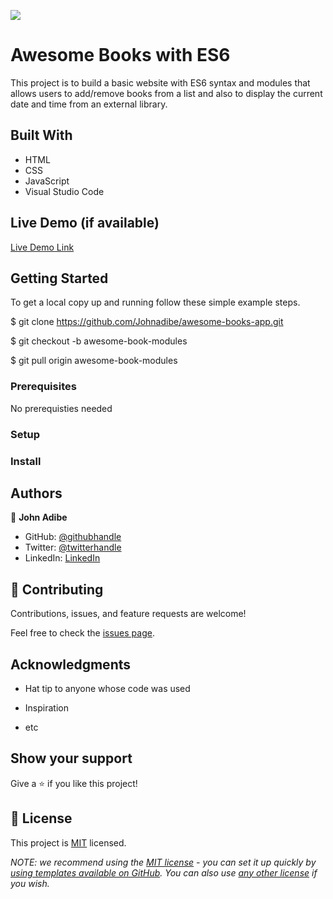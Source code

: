 ![](https://img.shields.io/badge/Microverse-blueviolet)

# Awesome Books with ES6

This project is to build a basic website with ES6 syntax and modules that allows users to add/remove books from a list and also to display the current date and time from an external library.

## Built With

- HTML
- CSS
- JavaScript
- Visual Studio Code

## Live Demo (if available)

[Live Demo Link](https://natanima.github.io/Awesome-books/)

## Getting Started

To get a local copy up and running follow these simple example steps.

$ git clone https://github.com/Johnadibe/awesome-books-app.git

$ git checkout -b awesome-book-modules

$ git pull origin awesome-book-modules

### Prerequisites

No prerequisties needed

### Setup

### Install

## Authors

👤 **John Adibe**

- GitHub: [@githubhandle](https://github.com/johnadibe)
- Twitter: [@twitterhandle](https://twitter.com/JohnAdibe2)
- LinkedIn: [LinkedIn](https://linkedin.com/in/john-adibe-400b36166/)

## 🤝 Contributing

Contributions, issues, and feature requests are welcome!

Feel free to check the [issues page](../../issues/).

## Acknowledgments

- Hat tip to anyone whose code was used

- Inspiration

- etc

## Show your support

Give a ⭐️ if you like this project!

## 📝 License

This project is [MIT](./LICENSE) licensed.

_NOTE: we recommend using the [MIT license](https://choosealicense.com/licenses/mit/) - you can set it up quickly by [using templates available on GitHub](https://docs.github.com/en/communities/setting-up-your-project-for-healthy-contributions/adding-a-license-to-a-repository). You can also use [any other license](https://choosealicense.com/licenses/) if you wish._
